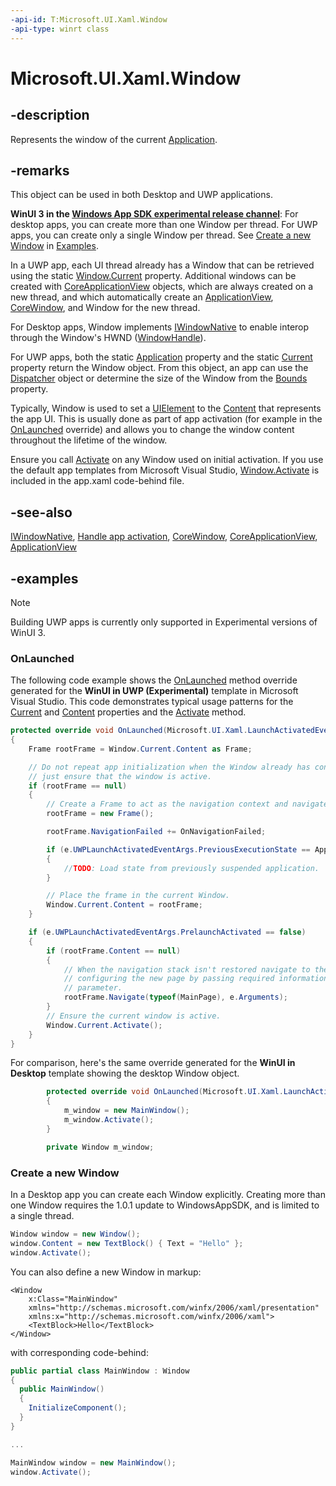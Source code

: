 ```yaml
---
-api-id: T:Microsoft.UI.Xaml.Window
-api-type: winrt class
---
```


<!-- Class syntax.
public class Window : Windows.UI.Xaml.IWindow, Windows.UI.Xaml.IWindow2
-->

# Microsoft.UI.Xaml.Window

## -description

Represents the window of the current [Application](application.md).

## -remarks

This object can be used in both Desktop and UWP applications.

**WinUI 3 in the [Windows App SDK experimental release channel](/windows/apps/windows-app-sdk/experimental-channel)**: For desktop apps, you can create more than one Window per thread. For UWP apps, you can create only a single Window per thread. See [Create a new Window](#create-a-new-window) in [Examples](#-examples).

In a UWP app, each UI thread already has a Window that can be retrieved using the static [Window.Current](window_current.md) property. Additional windows can be created with [CoreApplicationView](/uwp/api/Windows.ApplicationModel.Core.CoreApplicationView) objects, which are always created on a new thread, and which automatically create an [ApplicationView](/uwp/api/Windows.UI.ViewManagement.ApplicationView), [CoreWindow](/uwp/api/windows.ui.core.corewindow), and Window for the new thread.

For Desktop apps, Window implements [IWindowNative](/windows/apps/winui/reference/iwindownative) to enable interop through the Window's HWND ([WindowHandle](/windows/apps/winui/reference/iwindownative-windowhandle)).

For UWP apps, both the static [Application](application_application_1221375020.md) property and the static [Current](application_current.md) property return the Window object. From this object, an app can use the [Dispatcher](window_dispatcher.md) object or determine the size of the Window from the [Bounds](window_bounds.md) property.

Typically, Window is used to set a [UIElement](uielement.md) to the [Content](window_content.md) that represents the app UI. This is usually done as part of app activation (for example in the [OnLaunched](application_onlaunched_1344752508.md) override) and allows you to change the window content throughout the lifetime of the window.

Ensure you call [Activate](window_activate_1797342875.md) on any Window used on initial activation. If you use the default app templates from Microsoft Visual Studio, [Window.Activate](window_activate_1797342875.md) is included in the app.xaml code-behind file.

## -see-also

[IWindowNative](/windows/apps/winui/reference/iwindownative), [Handle app activation](/windows/uwp/launch-resume/activate-an-app), [CoreWindow](/uwp/api/windows.ui.core.corewindow), [CoreApplicationView](/uwp/api/Windows.ApplicationModel.Core.CoreApplicationView), [ApplicationView](/uwp/api/Windows.UI.ViewManagement.ApplicationView)

## -examples

> [!NOTE]
> Building UWP apps is currently only supported in Experimental versions of WinUI 3.

### OnLaunched

The following code example shows the [OnLaunched](application_onlaunched_1344752508.md) method override generated for the **WinUI in UWP (Experimental)** template in Microsoft Visual Studio. This code demonstrates typical usage patterns for the [Current](window_current.md) and [Content](window_content.md) properties and the [Activate](window_activate_1797342875.md) method.  

```csharp
protected override void OnLaunched(Microsoft.UI.Xaml.LaunchActivatedEventArgs e)
{
    Frame rootFrame = Window.Current.Content as Frame;

    // Do not repeat app initialization when the Window already has content,
    // just ensure that the window is active.
    if (rootFrame == null)
    {
        // Create a Frame to act as the navigation context and navigate to the first page.
        rootFrame = new Frame();

        rootFrame.NavigationFailed += OnNavigationFailed;

        if (e.UWPLaunchActivatedEventArgs.PreviousExecutionState == ApplicationExecutionState.Terminated)
        {
            //TODO: Load state from previously suspended application.
        }

        // Place the frame in the current Window.
        Window.Current.Content = rootFrame;
    }

    if (e.UWPLaunchActivatedEventArgs.PrelaunchActivated == false)
    {
        if (rootFrame.Content == null)
        {
            // When the navigation stack isn't restored navigate to the first page,
            // configuring the new page by passing required information as a navigation
            // parameter.
            rootFrame.Navigate(typeof(MainPage), e.Arguments);
        }
        // Ensure the current window is active.
        Window.Current.Activate();
    }
}
```

For comparison, here's the same override generated for the **WinUI in Desktop** template showing the desktop Window object.

``` csharp
        protected override void OnLaunched(Microsoft.UI.Xaml.LaunchActivatedEventArgs args)
        {
            m_window = new MainWindow();
            m_window.Activate();
        }

        private Window m_window;
```

### Create a new Window

In a Desktop app you can create each Window explicitly. Creating more than one Window requires the 1.0.1 update to WindowsAppSDK, and is limited to a single thread.

```csharp
Window window = new Window();
window.Content = new TextBlock() { Text = "Hello" };
window.Activate();
```

You can also define a new Window in markup:

```xaml
<Window 
    x:Class="MainWindow"
    xmlns="http://schemas.microsoft.com/winfx/2006/xaml/presentation"
    xmlns:x="http://schemas.microsoft.com/winfx/2006/xaml">
    <TextBlock>Hello</TextBlock>
</Window>
```

with corresponding code-behind:

```c#
public partial class MainWindow : Window
{
  public MainWindow()
  {
    InitializeComponent();
  }
}

...

MainWindow window = new MainWindow();
window.Activate();
```

